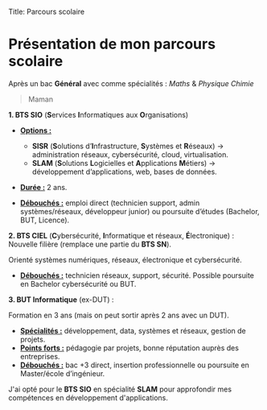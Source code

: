 Title: Parcours scolaire

# Présentation de mon parcours scolaire

Après un bac **Général** avec comme spécialités : *Maths* & *Physique Chimie*
> Maman



**1. BTS SIO** (**S**ervices **I**nformatiques aux **O**rganisations)

- **<u>Options :</u>**
    - **SISR** (**S**olutions d’**I**nfrastructure, **S**ystèmes et **R**éseaux) → administration réseaux, cybersécurité, cloud, virtualisation.
    - **SLAM** (**S**olutions **L**ogicielles et **A**pplications **M**étiers) → développement d’applications, web, bases de données.


- **<u>Durée :</u>** 2 ans.
- **<u>Débouchés :</u>** emploi direct (technicien support, admin systèmes/réseaux, développeur junior) ou poursuite d’études (Bachelor, BUT, Licence).


**2. BTS CIEL** (**C**ybersécurité, **I**nformatique et réseaux, **É**lectronique) : Nouvelle filière (remplace une partie du **BTS SN**).

Orienté systèmes numériques, réseaux, électronique et cybersécurité.

- **<u>Débouchés :</u>** technicien réseaux, support, sécurité. Possible poursuite en Bachelor cybersécurité ou BUT.


**3. BUT Informatique** (ex-DUT) :

Formation en 3 ans (mais on peut sortir après 2 ans avec un DUT).

- **<u>Spécialités :</u>** développement, data, systèmes et réseaux, gestion de projets.
- **<u>Points forts :</u>** pédagogie par projets, bonne réputation auprès des entreprises.
- **<u>Débouchés :</u>** bac +3 direct, insertion professionnelle ou poursuite en Master/école d’ingénieur.



J'ai opté pour le **BTS SIO** en spécialité **SLAM** pour approfondir mes compétences en développement d'applications.
